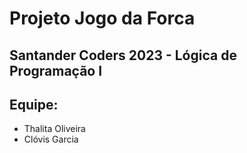 # Projeto Jogo da Forca
## Santander Coders 2023 - Lógica de Programação I
## Equipe:
- Thalita Oliveira
- Clóvis Garcia

